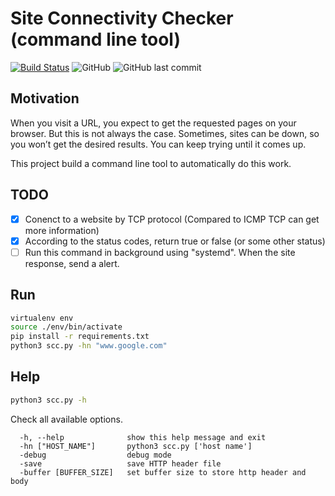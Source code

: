 # Site Connectivity Checker (command line tool)
[![Build Status](https://travis-ci.com/zzdqqqq/Site-Connectivity-Checker.svg?branch=master)](https://travis-ci.com/zzdqqqq/Site-Connectivity-Checker)
![GitHub](https://img.shields.io/github/license/zzdqqqq/Site-Connectivity-Checker)
![GitHub last commit](https://img.shields.io/github/last-commit/zzdqqqq/Site-Connectivity-Checker)
## Motivation
When you visit a URL, you expect to get the requested pages on your browser. But this is not always the case. Sometimes, sites can be down, so you won’t get the desired results. You can keep trying until it comes up.

This project build a command line tool to automatically do this work.

## TODO
- [x] Conenct to a website by TCP protocol (Compared to ICMP TCP can get more information)
- [x] According to the status codes, return true or false (or some other status)
- [ ] Run this command in background using "systemd". When the site response, send a alert.

## Run
```bash
virtualenv env
source ./env/bin/activate
pip install -r requirements.txt
python3 scc.py -hn "www.google.com"
```

## Help
```bash
python3 scc.py -h
```
Check all available options.
```
  -h, --help              show this help message and exit
  -hn ["HOST_NAME"]       python3 scc.py ['host name']
  -debug                  debug mode
  -save                   save HTTP header file
  -buffer [BUFFER_SIZE]   set buffer size to store http header and body
```
